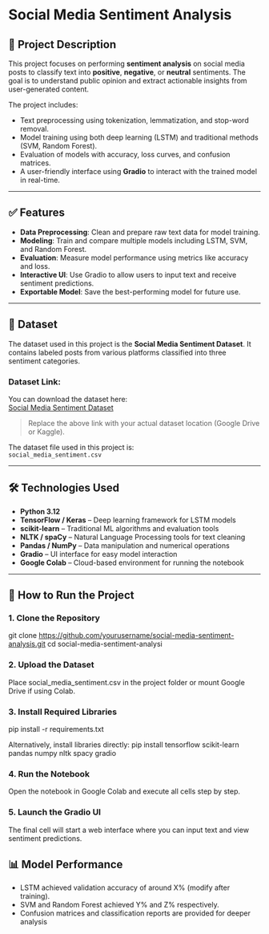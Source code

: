 # Social Media Sentiment Analysis

## 📖 Project Description
This project focuses on performing **sentiment analysis** on social media posts to classify text into **positive**, **negative**, or **neutral** sentiments. The goal is to understand public opinion and extract actionable insights from user-generated content.

The project includes:
- Text preprocessing using tokenization, lemmatization, and stop-word removal.
- Model training using both deep learning (LSTM) and traditional methods (SVM, Random Forest).
- Evaluation of models with accuracy, loss curves, and confusion matrices.
- A user-friendly interface using **Gradio** to interact with the trained model in real-time.

---

## ✅ Features
- **Data Preprocessing**: Clean and prepare raw text data for model training.
- **Modeling**: Train and compare multiple models including LSTM, SVM, and Random Forest.
- **Evaluation**: Measure model performance using metrics like accuracy and loss.
- **Interactive UI**: Use Gradio to allow users to input text and receive sentiment predictions.
- **Exportable Model**: Save the best-performing model for future use.

---

## 📂 Dataset

The dataset used in this project is the **Social Media Sentiment Dataset**. It contains labeled posts from various platforms classified into three sentiment categories.

### Dataset Link:
You can download the dataset here:  
[Social Media Sentiment Dataset](https://www.kaggle.com/datasets/your-dataset-link)  
> Replace the above link with your actual dataset location (Google Drive or Kaggle).

The dataset file used in this project is:  
`social_media_sentiment.csv`

---

## 🛠 Technologies Used

- **Python 3.12**
- **TensorFlow / Keras** – Deep learning framework for LSTM models
- **scikit-learn** – Traditional ML algorithms and evaluation tools
- **NLTK / spaCy** – Natural Language Processing tools for text cleaning
- **Pandas / NumPy** – Data manipulation and numerical operations
- **Gradio** – UI interface for easy model interaction
- **Google Colab** – Cloud-based environment for running the notebook

---

## 🚀 How to Run the Project

### 1. Clone the Repository
git clone https://github.com/yourusername/social-media-sentiment-analysis.git
cd social-media-sentiment-analysi
### 2. Upload the Dataset
Place social_media_sentiment.csv in the project folder or mount Google Drive if using Colab.
### 3. Install Required Libraries
  pip install -r requirements.txt

Alternatively, install libraries directly:
  pip install tensorflow scikit-learn pandas numpy nltk spacy gradio

### 4. Run the Notebook
  Open the notebook in Google Colab and execute all cells step by step.

### 5. Launch the Gradio UI
  The final cell will start a web interface where you can input text and view sentiment predictions.

## 📊 Model Performance

- LSTM achieved validation accuracy of around X% (modify after training).
- SVM and Random Forest achieved Y% and Z% respectively.
- Confusion matrices and classification reports are provided for deeper analysis
